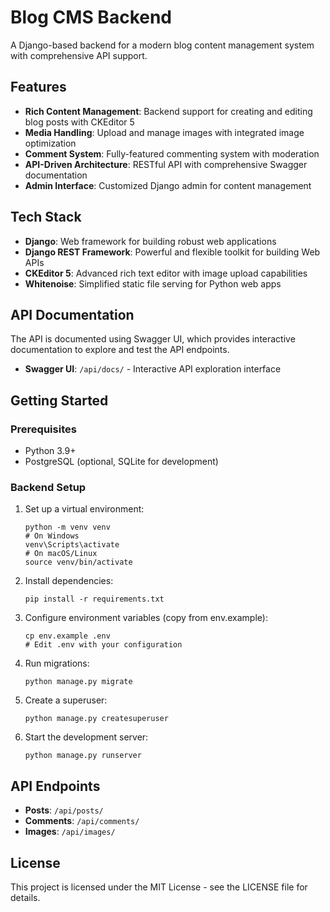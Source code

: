 # Blog CMS Backend

A Django-based backend for a modern blog content management system with comprehensive API support.

## Features

- **Rich Content Management**: Backend support for creating and editing blog posts with CKEditor 5
- **Media Handling**: Upload and manage images with integrated image optimization
- **Comment System**: Fully-featured commenting system with moderation
- **API-Driven Architecture**: RESTful API with comprehensive Swagger documentation
- **Admin Interface**: Customized Django admin for content management

## Tech Stack

- **Django**: Web framework for building robust web applications
- **Django REST Framework**: Powerful and flexible toolkit for building Web APIs
- **CKEditor 5**: Advanced rich text editor with image upload capabilities
- **Whitenoise**: Simplified static file serving for Python web apps

## API Documentation

The API is documented using Swagger UI, which provides interactive documentation to explore and test the API endpoints.

- **Swagger UI**: `/api/docs/` - Interactive API exploration interface

## Getting Started

### Prerequisites

- Python 3.9+
- PostgreSQL (optional, SQLite for development)

### Backend Setup

1. Set up a virtual environment:
   ```
   python -m venv venv
   # On Windows
   venv\Scripts\activate
   # On macOS/Linux
   source venv/bin/activate
   ```

2. Install dependencies:
   ```
   pip install -r requirements.txt
   ```

3. Configure environment variables (copy from env.example):
   ```
   cp env.example .env
   # Edit .env with your configuration
   ```

4. Run migrations:
   ```
   python manage.py migrate
   ```

5. Create a superuser:
   ```
   python manage.py createsuperuser
   ```

6. Start the development server:
   ```
   python manage.py runserver
   ```

## API Endpoints

- **Posts**: `/api/posts/`
- **Comments**: `/api/comments/`
- **Images**: `/api/images/`

## License

This project is licensed under the MIT License - see the LICENSE file for details. 